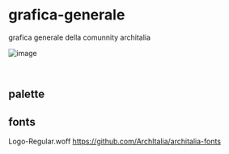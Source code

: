 # grafica-generale
grafica generale della comunnity architalia

![image](https://github.com/ArchItalia/grafica-generale/assets/117321045/b82a6517-fe45-4d9e-8877-15a1d0e31d1a)


<br>

## palette


## fonts

Logo-Regular.woff
https://github.com/ArchItalia/architalia-fonts















